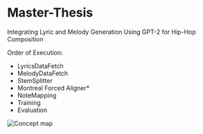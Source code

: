 # Master-Thesis
Integrating Lyric and Melody Generation  Using GPT-2 for Hip-Hop Composition  

Order of Execution:  
- LyricsDataFetch
- MelodyDataFetch
- StemSplitter
- Montreal Forced Aligner*
- NoteMapping
- Training
- Evaluation


![Concept map](https://github.com/user-attachments/assets/a0e2dd15-7054-4fda-ba2e-17ee839ce02c)
